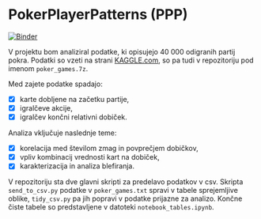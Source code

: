 PokerPlayerPatterns (PPP)
=====================
[![Binder](https://mybinder.org/badge_logo.svg)](https://mybinder.org/v2/gh/kuco23/PokerPlayerPatterns/master)

V projektu bom analiziral podatke, ki opisujejo 40 000 odigranih partij pokra.
Podatki so vzeti na strani [KAGGLE.com](https://www.kaggle.com/smeilz/poker-holdem-games#File198.txt), so pa tudi v repozitoriju pod imenom `poker_games.7z`.

Med zajete podatke spadajo:
- [x] karte dobljene na začetku partije,
- [x] igralčeve akcije,
- [x] igralčev končni relativni dobiček.

Analiza vključuje naslednje teme:
- [x] korelacija med številom zmag in povprečjem dobičkov,
- [x] vpliv kombinacij vrednosti kart na dobiček,
- [x] karakterizacija in analiza blefiranja.

V repozitoriju sta dve glavni skripti za predelavo podatkov v csv.
Skripta `send_to_csv.py` podatke v `poker_games.txt` spravi
v tabele sprejemljive oblike, `tidy_csv.py` pa jih popravi
v podatke prijazne za analizo. Končne čiste tabele so predstavljene
v datoteki `notebook_tables.ipynb`.